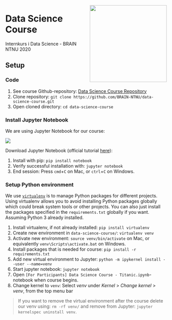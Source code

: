 <a href="https://www.brainntnu.no"><img src="https://i.imgur.com/S9pM24h.png" width=240 align="right"></a>
# Data Science Course

Internkurs i Data Science - BRAIN NTNU 2020

## Setup

### Code

1. See course Github-repository: [Data Science Course Repository](https://github.com/BRAIN-NTNU/data-science-course)
2. Clone repository: `git clone https://github.com/BRAIN-NTNU/data-science-course.git`
3. Open cloned directory: `cd data-science-course`


### Install Jupyter Notebook

We are using Jupyter Notebook for our course:

<a href="https://jupyter.org/#:~:text=The%20Jupyter%20Notebook%20is%20an,machine%20learning%2C%20and%20much%20more."><img src="https://i.imgur.com/MmxC3mq.png"></a>

Download Jupyter Notebook (official tutorial [here](https://jupyter.org/install.html)):

1. Install with pip: `pip install notebook`
2. Verify successful installation with: `jupyter notebook`
3. End session: Press `cmd`+`C` on Mac, or `ctrl`+`C` on Windows.


### Setup Python environment

We use [`virtualenv`](https://virtualenv.pypa.io/en/latest/index.html) is to manage Python packages for different projects. 
Using virtualenv allows you to avoid installing Python packages globally which could break system tools or other projects. You can also just install the packages specified in the `requirements.txt` globally if you want. Assuming Python 3 already installed.

1. Install virtualenv, if not already installed: `pip install virtualenv`
2. Create new environment in `data-science-course/`: `virtualenv venv`
3. Activate new environment: `source venv/bin/activate` on Mac, or equivalently `venv\Scripts\activate.bat` on Windows. 
4. Install packages that is needed for course: `pip install -r requirements.txt`
5. Add new virtual environment to Jupyter: `python -m ipykernel install --user --name=venv`
6. Start jupyter notebook: `jupyter notebook`
7. Open `[For Participants] Data Science Course - Titanic.ipynb`-notebook when course begins.
8. Change kernel to `venv`: Select *venv* under *Kernel* > *Change kernel* > *venv*, from the top menu bar


> If you want to remove the virtual environment after the course delete our venv using: `rm -rf venv/` and remove from Jupyter: `jupyter kernelspec uninstall venv`.
